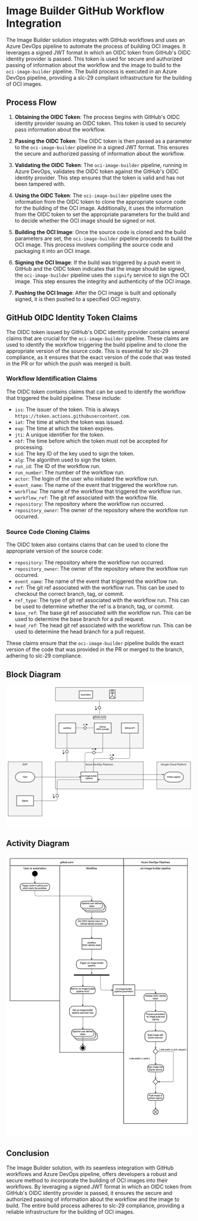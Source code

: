 # Image Builder GitHub Workflow Integration

The Image Builder solution integrates with GitHub workflows and uses an Azure DevOps pipeline to automate the process of building OCI
images. It leverages a signed JWT format in which an OIDC token from GitHub's OIDC identity provider is passed. This token is used for
secure and authorized passing of information about the workflow and the image to build to the `oci-image-builder` pipeline. The build
process is executed in an Azure DevOps pipeline, providing a slc-29 compliant infrastructure for the building of OCI images.

## Process Flow

1. **Obtaining the OIDC Token**: The process begins with GitHub's OIDC identity provider issuing an OIDC token. This token is used to
   securely pass information about the workflow.

2. **Passing the OIDC Token**: The OIDC token is then passed as a parameter to the `oci-image-builder` pipeline in a signed JWT format. This
   ensures the secure and authorized passing of information about the workflow.

3. **Validating the OIDC Token**: The `oci-image-builder` pipeline, running in Azure DevOps, validates the OIDC token against the GitHub's
   OIDC identity provider. This step ensures that the token is valid and has not been tampered with.

4. **Using the OIDC Token**: The `oci-image-builder` pipeline uses the information from the OIDC token to clone the appropriate source code
   for the building of the OCI image. Additionally, it uses the information from the OIDC token to set the appropriate parameters for the
   build and to decide whether the OCI image should be signed or not.

5. **Building the OCI Image**: Once the source code is cloned and the build parameters are set, the `oci-image-builder` pipeline proceeds to
   build the OCI image. This process involves compiling the source code and packaging it into an OCI image.

6. **Signing the OCI Image**: If the build was triggered by a push event in GitHub and the OIDC token indicates that the image should be
   signed, the `oci-image-builder` pipeline uses the `signify` service to sign the OCI image. This step ensures the integrity and
   authenticity of the OCI image.

7. **Pushing the OCI Image**: After the OCI image is built and optionally signed, it is then pushed to a specified OCI registry.

## GitHub OIDC Identity Token Claims

The OIDC token issued by GitHub's OIDC identity provider contains several claims that are crucial for the `oci-image-builder` pipeline.
These claims are used to identify the workflow triggering the build pipeline and to clone the appropriate version of the source code. This
is essential for slc-29 compliance, as it ensures that the exact version of the code that was tested in the PR or for which the push was
merged is built.

### Workflow Identification Claims

The OIDC token contains claims that can be used to identify the workflow that triggered the build pipeline. These include:

- `iss`: The issuer of the token. This is always `https://token.actions.githubusercontent.com`.
- `iat`: The time at which the token was issued.
- `exp`: The time at which the token expires.
- `jti`: A unique identifier for the token.
- `nbf`: The time before which the token must not be accepted for processing.
- `kid`: The key ID of the key used to sign the token.
- `alg`: The algorithm used to sign the token.
- `run_id`: The ID of the workflow run.
- `run_number`: The number of the workflow run.
- `actor`: The login of the user who initiated the workflow run.
- `event_name`: The name of the event that triggered the workflow run.
- `workflow`: The name of the workflow that triggered the workflow run.
- `workflow_ref`: The git ref associated with the workflow file.
- `repository`: The repository where the workflow run occurred.
- `repository_owner`: The owner of the repository where the workflow run occurred.

### Source Code Cloning Claims

The OIDC token also contains claims that can be used to clone the appropriate version of the source code:

- `repository`: The repository where the workflow run occurred.
- `repository_owner`: The owner of the repository where the workflow run occurred.
- `event_name`: The name of the event that triggered the workflow run.
- `ref`: The git ref associated with the workflow run. This can be used to checkout the correct branch, tag, or commit.
- `ref_type`: The type of git ref associated with the workflow run. This can be used to determine whether the ref is a branch, tag, or
  commit.
- `base_ref`: The base git ref associated with the workflow run. This can be used to determine the base branch for a pull request.
- `head_ref`: The head git ref associated with the workflow run. This can be used to determine the head branch for a pull request.

These claims ensure that the `oci-image-builder` pipeline builds the exact version of the code that was provided in the PR or merged to the
branch, adhering to slc-29 compliance.

## Block Diagram

![image-builder-block-diagram](documentation_assets/image-builder-block-diagram.png)

## Activity Diagram

![image-builder-activity-diagram](documentation_assets/image-builder-activity-diagram.png)

## Conclusion

The Image Builder solution, with its seamless integration with GitHub workflows and Azure DevOps pipeline, offers developers a robust and
secure method to incorporate the building of OCI images into their workflows. By leveraging a signed JWT format in which an OIDC token from
GitHub's OIDC identity provider is passed, it ensures the secure and authorized passing of information about the workflow and the image to
build. The entire build process adheres to slc-29 compliance, providing a reliable infrastructure for the building of OCI images.
